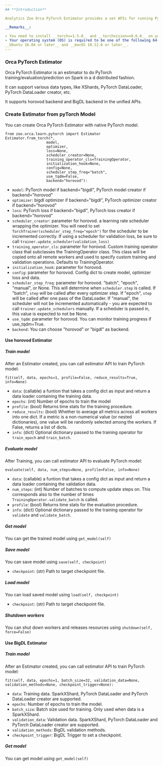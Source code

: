 ```yaml
---
## **Introduction**

Analytics Zoo Orca PyTorch Estimator provides a set APIs for running PyTorch model on Spark in a distributed fashion.

__Remarks__:

- You need to install __torch==1.5.0__ and __torchvision==0.6.0__ on your driver node.
- Your operating system (OS) is required to be one of the following 64-bit systems:
__Ubuntu 16.04 or later__ and __macOS 10.12.6 or later__.
---
```


### Orca PyTorch Estimator

Orca PyTorch Estimator is an estimator to do PyTorch training/evaluation/prediction on Spark in a d distributed fashion.

It can support various data types, like XShards, PyTorch DataLoader, PyTorch DataLoader creator, etc.

It supports horovod backend and BigDL backend in the unified APIs.

### Create Estimator from pyTorch Model

You can create Orca PyTorch Estimator with native PyTorch model.

```
from zoo.orca.learn.pytorch import Estimator
Estimator.from_torch(*,
                   model,
                   optimizer,
                   loss=None,
                   scheduler_creator=None,
                   training_operator_cls=TrainingOperator,
                   initialization_hook=None,
                   config=None,
                   scheduler_step_freq="batch",
                   use_tqdm=False,
                   backend="horovod"):
```
* `model`: PyTorch model if backend="bigdl", PyTorch model creator if backend="horovod"
* `optimizer`: bigdl optimizer if backend="bigdl", PyTorch optimizer creator if backend="horovod"
* `loss`: PyTorch loss if backend="bigdl", PyTorch loss creator if backend="horovod"
* `scheduler_creator`: parameter for horovod. a learning rate scheduler wrapping the optimizer. You will need to set ``TorchTrainer(scheduler_step_freq="epoch")`` for the scheduler to be incremented correctly. If using a scheduler for validation loss, be sure to call ``trainer.update_scheduler(validation_loss)``
* `training_operator_cls`: parameter for horovod. Custom training operator class that subclasses the TrainingOperator class. This class will be copied onto all remote workers and used to specify custom training and validation operations. Defaults to TrainingOperator.
* `initialization_hook`: parameter for horovod.
* `config`: parameter for horovod. Config dict to create model, optimizer loss and data.
* `scheduler_step_freq`: parameter for horovod. "batch", "epoch", "manual", or None. This will determine when ``scheduler.step`` is called. If "batch", ``step`` will be called after every optimizer step. If "epoch", ``step`` will be called after one pass of the DataLoader. If "manual", the scheduler will not be incremented automatically - you are expected to call ``trainer.update_schedulers`` manually. If a scheduler is passed in, this value is expected to not be None.
* `use_tqdm`: parameter for horovod. You can monitor training progress if use_tqdm=True.
* `backend`: You can choose "horovod" or "bigdl" as backend.

#### Use horovod Estimator
##### Train model
After an Estimator created, you can call estimator API to train PyTorch model:
```
fit(self, data, epochs=1, profile=False, reduce_results=True, info=None)
```
* `data`: (callable) a funtion that takes a config dict as input and return a data loader containing the training data.
* `epochs`: (int) Number of epochs to train the model
* `profile`: (bool) Returns time stats for the training procedure.
* `reduce_results`: (bool) Whether to average all metrics across all workers into one dict. If a metric is a non-numerical value (or nested dictionaries), one value will be randomly selected among the workers. If False, returns a list of dicts.
* `info`: (dict) Optional dictionary passed to the training operator for ``train_epoch`` and ``train_batch``.

##### Evaluate model
After Training, you can call estimator API to evaluate PyTorch model:
```
evaluate(self, data, num_steps=None, profile=False, info=None)
```
* `data`: (callable) a funtion that takes a config dict as input and return a data loader containing the validation data.
* `num_steps`: (int) Number of batches to compute update steps on. This corresponds also to the number of times ``TrainingOperator.validate_batch`` is called.
* `profile`: (bool) Returns time stats for the evaluation procedure.
* `info`: (dict) Optional dictionary passed to the training operator for `validate` and `validate_batch`.

##### Get model
You can get the trained model using `get_model(self)`

##### Save model
You can save model using `save(self, checkpoint)`
* `checkpoint`: (str) Path to target checkpoint file.

##### Load model
You can load saved model using `load(self, checkpoint)`
* `checkpoint`: (str) Path to target checkpoint file.

##### Shutdown workers
You can shut down workers and releases resources using `shutdown(self, force=False)`

#### Use BigDL Estimator

##### Train model
After an Estimator created, you can call estimator API to train PyTorch model:
```
fit(self, data, epochs=1, batch_size=32, validation_data=None, validation_methods=None, checkpoint_trigger=None):
```
* `data`: Training data. SparkXShard, PyTorch DataLoader and PyTorch DataLoader creator are supported.
* `epochs`: Number of epochs to train the model.
* `batch_size`: Batch size used for training. Only used when data is a SparkXShard.
* `validation_data`: Validation data. SparkXShard, PyTorch DataLoader and PyTorch DataLoader creator are supported.
* `validation_methods`: BigDL validation methods.
* `checkpoint_trigger`: BigDL Trigger to set a checkpoint.

##### Get model
You can get model using `get_model(self)`





